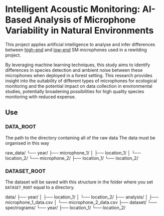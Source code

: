 # Intelligent Acoustic Monitoring: AI-Based Analysis of Microphone Variability in Natural Environments

This project applies artificial intelligence to analyse and infer differences between [high-end](https://www.wildlifeacoustics.com/products/song-meter-sm4) and [low-end](https://www.wildlifeacoustics.com/products/song-meter-micro) SM microphones used in a rewilding project.

By leveraging machine learning techniques, this study aims to identify differences in species detection and ambient noise between these microphones when deployed in a forest setting. This research provides insight into the suitability of different types of microphones for ecological monitoring and the potential impact on data collection in environmental studies, potentially broadening possibilities for high quality species monitoring with reduced expense.

## Use

### DATA_ROOT

The path to the directory containing all of the raw data
The data must be organised in this way

raw_data/
└── year/
    ├── microphone_1/
    │   ├── location_1/
    │   └── location_2/
    └── microphone_2/
        ├── location_1/
        └── location_2/

### DATASET_ROOT

The dataset will be saved with this structure in the folder where you set `DATASET_ROOT` equal to a directory.

data/
├── year/
│   ├── location_1/
│   └── location_2/
├── analysis/
│   ├── microphone_1_data.csv
│   └── microphone_2_data.csv
├── dataset/
└── spectrograms/
    └── year/
        ├── location_1/
        └── location_2/